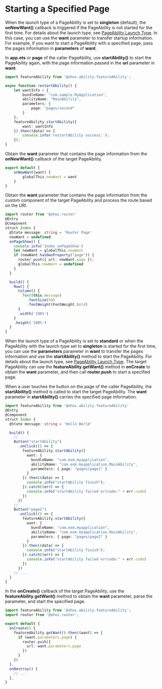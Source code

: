 # Starting a Specified Page


When the launch type of a PageAbility is set to **singleton** (default), the **onNewWant()** callback is triggered if the PageAbility is not started for the first time. For details about the launch type, see [PageAbility Launch Type](pageability-launch-type.md). In this case, you can use the **want** parameter to transfer startup information. For example, if you want to start a PageAbility with a specified page, pass the pages information in **parameters** of **want**.


In **app.ets** or **page** of the caller PageAbility, use **startAbility()** to start the PageAbility again, with the page information passed in the **uri** parameter in **want**.

```ts
import featureAbility from '@ohos.ability.featureAbility';

async function restartAbility() {
    let wantInfo = {
        bundleName: "com.sample.MyApplication",
        abilityName: "MainAbility",
        parameters: {
            page: "pages/second"
        }
    };
    featureAbility.startAbility({
        want: wantInfo
    }).then((data) => {
        console.info('restartAbility success.');
    });
}
```


Obtain the **want** parameter that contains the page information from the **onNewWant()** callback of the target PageAbility.

```ts
export default {  
    onNewWant(want) {    
        globalThis.newWant = want  
    }
}
```


Obtain the **want** parameter that contains the page information from the custom component of the target PageAbility and process the route based on the URI.

```ts
import router from '@ohos.router'
@Entry
@Component
struct Index {
  @State message: string = 'Router Page'
  newWant = undefined
  onPageShow() {
    console.info('Index onPageShow')
    let newWant = globalThis.newWant
    if (newWant.hasOwnProperty("page")) {
      router.push({ url: newWant.page });
      globalThis.newWant = undefined
    }
  }

  build() {
    Row() {
      Column() {
        Text(this.message)
          .fontSize(50)
          .fontWeight(FontWeight.Bold)
      }
      .width('100%')
    }
    .height('100%')
  }
}
```


When the launch type of a PageAbility is set to **standard** or when the PageAbility with the launch type set to **singleton** is started for the first time, you can use the **parameters** parameter in **want** to transfer the pages information and use the **startAbility()** method to start the PageAbility. For details about the launch type, see [PageAbility Launch Type](pageability-launch-type.md). The target PageAbility can use the **featureAbility.getWant()** method in **onCreate** to obtain the **want** parameter, and then call **router.push** to start a specified page.


When a user touches the button on the page of the caller PageAbility, the **startAbility()** method is called to start the target PageAbility. The **want** parameter in **startAbility()** carries the specified page information.

```ts
import featureAbility from '@ohos.ability.featureAbility'
@Entry
@Component
struct Index {
  @State message: string = 'Hello World'

  build() {
    // ...
    Button("startAbility")
      .onClick(() => {
        featureAbility.startAbility({
          want: {
            bundleName: "com.exm.myapplication",
            abilityName: "com.exm.myapplication.MainAbility",
            parameters: { page: "pages/page1" }
          }
        }).then((data) => {
          console.info("startAbility finish");
        }).catch((err) => {
          console.info("startAbility failed errcode:" + err.code)
        })
      })
    // ...
    Button("page2")
      .onClick(() => {
        featureAbility.startAbility({
          want: {
            bundleName: "com.exm.myapplication",
            abilityName: "com.exm.myapplication.MainAbility",
            parameters: { page: "pages/page2" }
          }
        }).then((data) => {
          console.info("startAbility finish");
        }).catch((err) => {
          console.info("startAbility failed errcode:" + err.code)
        })
      })
    // ...
  }
}
```


In the **onCreate()** callback of the target PageAbility, use the **featureAbility.getWant()** method to obtain the **want** parameter, parse the parameter, and start the specified page.

```ts
import featureAbility from '@ohos.ability.featureAbility';
import router from '@ohos.router';

export default {
  onCreate() {
    featureAbility.getWant().then((want) => {
      if (want.parameters.page) {
        router.push({
          url: want.parameters.page
        })
      }
    })
  },
  onDestroy() {
    // ...
  },
}
```
